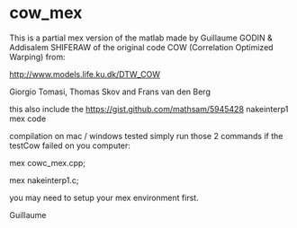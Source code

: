 # cow_mex
This is a partial mex version of the matlab made by
Guillaume GODIN & Addisalem SHIFERAW
of the original code COW (Correlation Optimized Warping) from:

http://www.models.life.ku.dk/DTW_COW

Giorgio Tomasi, Thomas Skov and Frans van den Berg

this also include the https://gist.github.com/mathsam/5945428 
nakeinterp1 mex code

compilation on mac / windows tested simply run those 2 commands if the testCow failed on you computer:

mex cowc_mex.cpp;

mex nakeinterp1.c;

you may need to setup your mex environment first.

Guillaume

